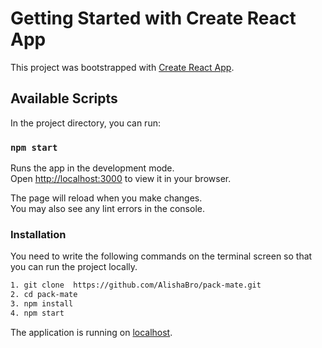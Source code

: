 # Getting Started with Create React App

This project was bootstrapped with [Create React App](https://github.com/facebook/create-react-app).

## Available Scripts

In the project directory, you can run:

### `npm start`

Runs the app in the development mode.\
Open [http://localhost:3000](http://localhost:3000) to view it in your browser.

The page will reload when you make changes.\
You may also see any lint errors in the console.

### Installation

You need to write the following commands on the terminal screen so that you can run the project locally.

```sh
1. git clone  https://github.com/AlishaBro/pack-mate.git
2. cd pack-mate
3. npm install
4. npm start
```

The application is running on [localhost](http://localhost:3000).
